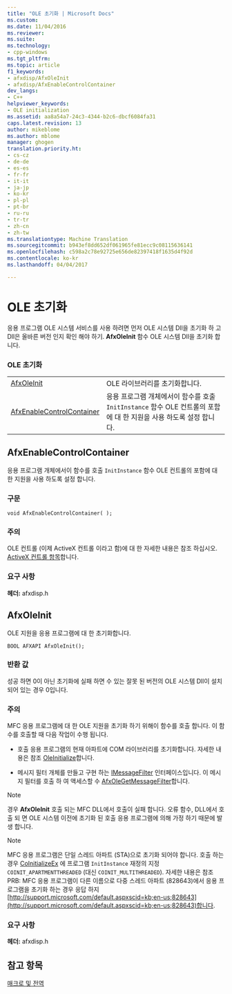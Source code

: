 ```yaml
---
title: "OLE 초기화 | Microsoft Docs"
ms.custom: 
ms.date: 11/04/2016
ms.reviewer: 
ms.suite: 
ms.technology:
- cpp-windows
ms.tgt_pltfrm: 
ms.topic: article
f1_keywords:
- afxdisp/AfxOleInit
- afxdisp/AfxEnableControlContainer
dev_langs:
- C++
helpviewer_keywords:
- OLE initialization
ms.assetid: aa8a54a7-24c3-4344-b2c6-dbcf6084fa31
caps.latest.revision: 13
author: mikeblome
ms.author: mblome
manager: ghogen
translation.priority.ht:
- cs-cz
- de-de
- es-es
- fr-fr
- it-it
- ja-jp
- ko-kr
- pl-pl
- pt-br
- ru-ru
- tr-tr
- zh-cn
- zh-tw
ms.translationtype: Machine Translation
ms.sourcegitcommit: b943ef8dd652df061965fe81ecc9c08115636141
ms.openlocfilehash: c598a2c78e92725e656de82397418f1635d4f92d
ms.contentlocale: ko-kr
ms.lasthandoff: 04/04/2017

---
```

# <a name="ole-initialization"></a>OLE 초기화
응용 프로그램 OLE 시스템 서비스를 사용 하려면 먼저 OLE 시스템 Dll을 초기화 하 고 Dll은 올바른 버전 인지 확인 해야 하기. **AfxOleInit** 함수 OLE 시스템 Dll을 초기화 합니다.  
  
### <a name="ole-initialization"></a>OLE 초기화  
  
|||  
|-|-|  
|[AfxOleInit](#afxoleinit)|OLE 라이브러리를 초기화합니다.| 
|[AfxEnableControlContainer](#afxenablecontrolcontainer)|응용 프로그램 개체에서이 함수를 호출 `InitInstance` 함수 OLE 컨트롤의 포함에 대 한 지원을 사용 하도록 설정 합니다.| 


## <a name="afxenablecontrolcontainer"></a>AfxEnableControlContainer
응용 프로그램 개체에서이 함수를 호출 `InitInstance` 함수 OLE 컨트롤의 포함에 대 한 지원을 사용 하도록 설정 합니다.  
   
### <a name="syntax"></a>구문    
```
void AfxEnableControlContainer( );  
```  
   
### <a name="remarks"></a>주의  
 OLE 컨트롤 (이제 ActiveX 컨트롤 이라고 함)에 대 한 자세한 내용은 참조 하십시오. [ActiveX 컨트롤 항목](../mfc-activex-controls.md)합니다.  
   
### <a name="requirements"></a>요구 사항  
 **헤더:** afxdisp.h  

  
##  <a name="afxoleinit"></a>AfxOleInit  
 OLE 지원을 응용 프로그램에 대 한 초기화합니다.  
  
``` 
BOOL AFXAPI AfxOleInit(); 
```  
  
### <a name="return-value"></a>반환 값  
 성공 하면 0이 아닌 초기화에 실패 하면 수 있는 잘못 된 버전의 OLE 시스템 Dll이 설치 되어 있는 경우 0입니다.  
  
### <a name="remarks"></a>주의  
 MFC 응용 프로그램에 대 한 OLE 지원을 초기화 하기 위해이 함수를 호출 합니다. 이 함수를 호출할 때 다음 작업이 수행 됩니다.  
  
-   호출 응용 프로그램의 현재 아파트에 COM 라이브러리를 초기화합니다. 자세한 내용은 참조 [OleInitialize](http://msdn.microsoft.com/library/windows/desktop/ms690134)합니다.  
  
-   메시지 필터 개체를 만들고 구현 하는 [IMessageFilter](http://msdn.microsoft.com/library/windows/desktop/ms693740) 인터페이스입니다. 이 메시지 필터를 호출 하 여 액세스할 수 [AfxOleGetMessageFilter](application-control.md#afxolegetmessagefilter)합니다.  
  
> [!NOTE]
>  경우 **AfxOleInit** 호출 되는 MFC DLL에서 호출이 실패 합니다. 오류 함수, DLL에서 호출 되 면 OLE 시스템 이전에 초기화 된 호출 응용 프로그램에 의해 가정 하기 때문에 발생 합니다.  
  
> [!NOTE]
>  MFC 응용 프로그램은 단일 스레드 아파트 (STA)으로 초기화 되어야 합니다. 호출 하는 경우 [CoInitializeEx](http://msdn.microsoft.com/library/windows/desktop/ms695279) 에 프로그램 `InitInstance` 재정의 지정 `COINIT_APARTMENTTHREADED` (대신 `COINIT_MULTITHREADED`). 자세한 내용은 참조 PRB: MFC 응용 프로그램이 다른 이름으로 다중 스레드 아파트 (828643)에서 응용 프로그램을 초기화 하는 경우 응답 하지 [http://support.microsoft.com/default.aspxscid=kb;en-us;828643](http://support.microsoft.com/default.aspxscid=kb;en-us;828643)합니다.  

### <a name="requirements"></a>요구 사항  
 **헤더:** afxdisp.h

## <a name="see-also"></a>참고 항목  
 [매크로 및 전역](../../mfc/reference/mfc-macros-and-globals.md)

